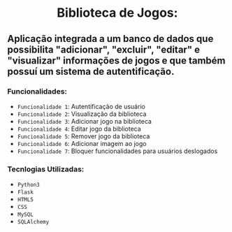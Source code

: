 <h1 align="center">Biblioteca de Jogos:</h1>

<h2>Aplicação integrada a um banco de dados que possibilita "adicionar", "excluir", "editar" e "visualizar" informações de jogos e que também possuí um sistema de autentificação. </h2>

<h3> Funcionalidades: </h3>

- `Funcionalidade 1`: Autentificação de usuário
- `Funcionalidade 2`: Visualização da biblioteca
- `Funcionalidade 3`: Adicionar jogo na biblioteca
- `Funcionalidade 4`: Editar jogo da biblioteca
- `Funcionalidade 5`: Remover jogo da biblioteca
- `Funcionalidade 6`: Adicionar imagem ao jogo
- `Funcionalidade 7`: Bloquer funcionalidades para usuários deslogados

<h3>Tecnlogias Utilizadas:</h3>

- `Python3`
- `Flask`
- `HTML5`
- `CSS`
- `MySQL`
- `SQLAlchemy`
